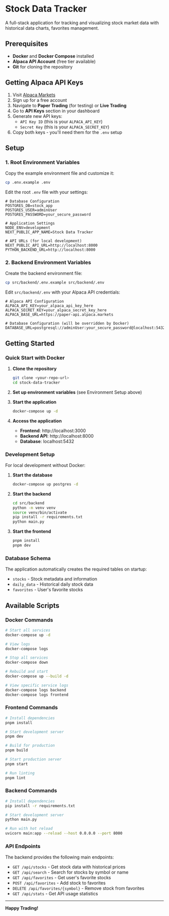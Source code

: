# Stock Data Tracker

A full-stack application for tracking and visualizing stock market data with historical data charts, favorites management.

## Prerequisites

- **Docker** and **Docker Compose** installed
- **Alpaca API Account** (free tier available)
- **Git** for cloning the repository

## Getting Alpaca API Keys

1. Visit [Alpaca Markets](https://alpaca.markets/)
2. Sign up for a free account
3. Navigate to **Paper Trading** (for testing) or **Live Trading**
4. Go to **API Keys** section in your dashboard
5. Generate new API keys:
   - `API Key ID` (this is your `ALPACA_API_KEY`)
   - `Secret Key` (this is your `ALPACA_SECRET_KEY`)
6. Copy both keys - you'll need them for the `.env` setup


## Setup

### 1. Root Environment Variables

Copy the example environment file and customize it:

```bash
cp .env.example .env
```

Edit the root `.env` file with your settings:

```env
# Database Configuration
POSTGRES_DB=stock_app
POSTGRES_USER=adminUser
POSTGRES_PASSWORD=your_secure_password

# Application Settings
NODE_ENV=development
NEXT_PUBLIC_APP_NAME=Stock Data Tracker

# API URLs (for local development)
NEXT_PUBLIC_API_URL=http://localhost:8000
PYTHON_BACKEND_URL=http://localhost:8000
```

### 2. Backend Environment Variables

Create the backend environment file:

```bash
cp src/backend/.env.example src/backend/.env
```

Edit `src/backend/.env` with your Alpaca API credentials:

```env
# Alpaca API Configuration
ALPACA_API_KEY=your_alpaca_api_key_here
ALPACA_SECRET_KEY=your_alpaca_secret_key_here
ALPACA_BASE_URL=https://paper-api.alpaca.markets

# Database Configuration (will be overridden by Docker)
DATABASE_URL=postgresql://adminUser:your_secure_password@localhost:5432/stock_app
```

## Getting Started

### Quick Start with Docker

1. **Clone the repository**
   ```bash
   git clone <your-repo-url>
   cd stock-data-tracker
   ```

2. **Set up environment variables** (see Environment Setup above)

3. **Start the application**
   ```bash
   docker-compose up -d
   ```

4. **Access the application**
   - **Frontend**: http://localhost:3000
   - **Backend API**: http://localhost:8000
   - **Database**: localhost:5432

### Development Setup

For local development without Docker:

1. **Start the database**
   ```bash
   docker-compose up postgres -d
   ```

2. **Start the backend**
   ```bash
   cd src/backend
   python -m venv venv
   source venv/bin/activate
   pip install -r requirements.txt
   python main.py
   ```

3. **Start the frontend**
   ```bash
   pnpm install
   pnpm dev
   ```

### Database Schema

The application automatically creates the required tables on startup:
- `stocks` - Stock metadata and information
- `daily_data` - Historical daily stock data
- `favorites` - User's favorite stocks

## Available Scripts

### Docker Commands

```bash
# Start all services
docker-compose up -d

# View logs
docker-compose logs

# Stop all services
docker-compose down

# Rebuild and start
docker-compose up --build -d

# View specific service logs
docker-compose logs backend
docker-compose logs frontend
```

### Frontend Commands

```bash
# Install dependencies
pnpm install

# Start development server
pnpm dev

# Build for production
pnpm build

# Start production server
pnpm start

# Run linting
pnpm lint
```

### Backend Commands

```bash
# Install dependencies
pip install -r requirements.txt

# Start development server
python main.py

# Run with hot reload
uvicorn main:app --reload --host 0.0.0.0 --port 8000
```

### API Endpoints

The backend provides the following main endpoints:

- `GET /api/stocks` - Get stock data with historical prices
- `GET /api/search` - Search for stocks by symbol or name
- `GET /api/favorites` - Get user's favorite stocks
- `POST /api/favorites` - Add stock to favorites
- `DELETE /api/favorites/{symbol}` - Remove stock from favorites
- `GET /api/stats` - Get API usage statistics

---------------

**Happy Trading!**